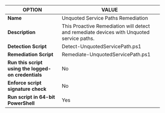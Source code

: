 |**OPTION**|**VALUE**|
--- | --- |
|**Name**|Unquoted Service Paths Remediation|
|**Description**|This Proactive Remediation will detect and remediate devices with Unquoted service paths.|
|**Detection Script**|Detect-UnquotedServicePath.ps1|
|**Remediation Script**|Remediate-UnquotedServicePath.ps1|
|**Run this script using the logged-on credentials**|No|
|**Enforce script signature check**|No|
|**Run script in 64-bit PowerShell**|Yes|